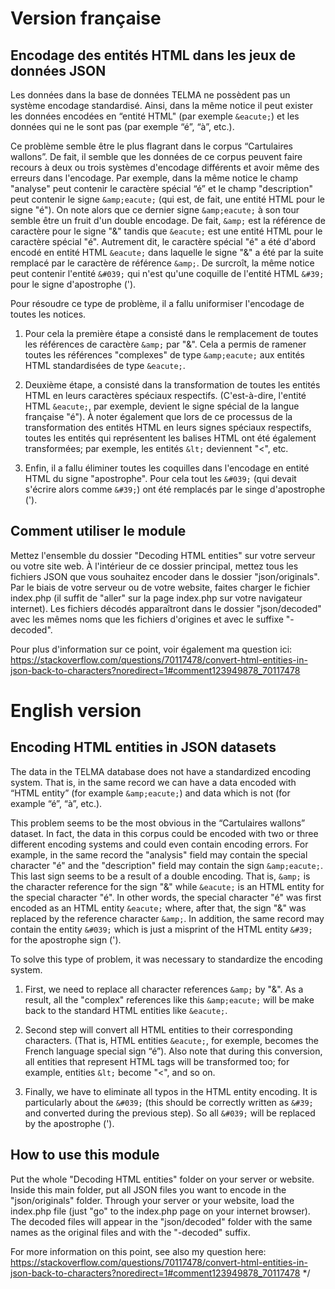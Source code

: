 # Version française

## Encodage des entités HTML dans les jeux de données JSON

Les données dans la base de données TELMA ne possèdent pas un système encodage standardisé. Ainsi, dans la même notice il peut exister les données encodées en “entité HTML" (par exemple `&eacute;`) et les données qui ne le sont pas (par exemple “é”, “à”, etc.). 

Ce problème semble être le plus flagrant dans le corpus “Cartulaires wallons”. De fait, il semble que les données de ce corpus peuvent faire recours à deux ou trois systèmes d'encodage différents et avoir même des erreurs dans l'encodage. Par exemple, dans la même notice le champ "analyse" peut contenir le caractère spécial “é” et le champ "description" peut contenir le signe `&amp;eacute;` (qui est, de fait, une entité HTML pour le signe "é"). On note alors que ce dernier signe `&amp;eacute;` à son tour semble être un fruit d'un double encodage. De fait, `&amp;` est la référence de caractère pour le signe "&" tandis que `&eacute;` est une entité HTML pour le caractère spécial "é". Autrement dit, le caractère spécial "é" a été d'abord encodé en entité HTML `&eacute;` dans laquelle le signe "&" a été par la suite remplacé par le caractère de référence `&amp;`. De surcroît, la même notice peut contenir l'entité `&#039;` qui n'est qu'une coquille de l'entité HTML `&#39;` pour le signe d'apostrophe (').

Pour résoudre ce type de problème, il a fallu uniformiser l'encodage de toutes les notices.

1) Pour cela la première étape a consisté dans le remplacement de toutes les références de caractère `&amp;` par "&". Cela a permis de ramener toutes les références "complexes" de type `&amp;eacute;` aux entités HTML standardisées de type `&eacute;`. 

2) Deuxième étape, a consisté dans la transformation de toutes les entités HTML en leurs caractères spéciaux respectifs. (C'est-à-dire, l'entité HTML `&eacute;`, par exemple, devient le signe spécial de la langue française "é"). À noter également que lors de ce processus de la transformation des entités HTML en leurs signes spéciaux respectifs, toutes les entités qui représentent les balises HTML ont été également transformées; par exemple, les entités `&lt;` deviennent "<", etc.

3) Enfin, il a fallu éliminer toutes les coquilles dans l'encodage en entité HTML du signe "apostrophe". Pour cela tout les `&#039;` (qui devait s'écrire alors comme `&#39;`) ont été remplacés par le singe d'apostrophe (').

## Comment utiliser le module

Mettez l'ensemble du dossier "Decoding HTML entities" sur votre serveur ou votre site web. À l'intérieur de ce dossier principal, mettez tous les fichiers JSON que vous souhaitez encoder dans le dossier "json/originals". Par le biais de votre serveur ou de votre website, faites charger le fichier index.php (il suffit de "aller" sur la page index.php sur votre navigateur internet). Les fichiers décodés apparaîtront dans le dossier "json/decoded" avec les mêmes noms que les fichiers d'origines et avec le suffixe "-decoded".

Pour plus d'information sur ce point, voir également ma question ici: https://stackoverflow.com/questions/70117478/convert-html-entities-in-json-back-to-characters?noredirect=1#comment123949878_70117478

# English version

## Encoding HTML entities in JSON datasets 

The data in the TELMA database does not have a standardized encoding system. That is, in the same record we can have a data encoded with “HTML entity” (for example `&amp;eacute;`) and data which is not (for example “é”, “à”, etc.). 

This problem seems to be the most obvious in the “Cartulaires wallons” dataset. In fact, the data in this corpus could be encoded with two or three different encoding systems and could even contain encoding errors. For example, in the same record the "analysis" field may contain the special character "é" and the "description" field may contain the sign `&amp;eacute;`. This last sign seems to be a result of a double encoding. That is, `&amp;` is the character reference for the sign "&" while `&eacute;` is an HTML entity for the special character "é". In other words, the special character "é" was first encoded as an HTML entity `&eacute;` where, after that, the sign "&" was replaced by the reference character `&amp;`. In addition, the same record may contain the entity `&#039;` which is just a misprint of the HTML entity `&#39;` for the apostrophe sign (').

To solve this type of problem, it was necessary to standardize the encoding system.

1) First, we need to replace all character references `&amp;` by "&". As a result, all the "complex" references like this `&amp;eacute;` will be make back to the standard HTML entities like `&eacute;`.

2) Second step will convert all HTML entities to their corresponding characters. (That is, HTML entities `&eacute;`, for exemple, becomes the French language special sign “é”). Also note that during this conversion, all entities that represent HTML tags will be transformed too; for example, entities `&lt;` become "<", and so on.

3) Finally, we have to eliminate all typos in the HTML entity encoding. It is particularly about the `&#039;` (this should be correctly written as `&#39;` and converted during the previous step). So all `&#039;` will be replaced by the apostrophe (').

## How to use this module

Put the whole "Decoding HTML entities" folder on your server or website. Inside this main folder, put all JSON files you want to encode in the "json/originals" folder. Through your server or your website, load the index.php file (just "go" to the index.php page on your internet browser). The decoded files will appear in the "json/decoded" folder with the same names as the original files and with the "-decoded" suffix.

For more information on this point, see also my question here: https://stackoverflow.com/questions/70117478/convert-html-entities-in-json-back-to-characters?noredirect=1#comment123949878_70117478
*/